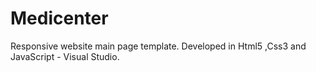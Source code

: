 # Medicenter
Responsive website main page template. Developed in Html5 ,Css3 and JavaScript - Visual Studio.
